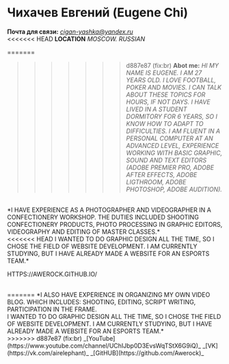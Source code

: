 # Чихачев Евгений (Eugene Chi)
**Почта для связи:** *cigan-yashka@yandex.ru* <br>
<<<<<<< HEAD
**LOCATION**
*MOSCOW. RUSSIAN*

=======
>>>>>>> d887e87 (fix:br)
**Abot me:**
*HI MY NAME IS EUGENE. I AM 27 YEARS OLD. I LOVE FOOTBALL, POKER AND MOVIES. I CAN TALK ABOUT THESE TOPICS FOR HOURS, IF NOT DAYS. I HAVE LIVED IN A STUDENT DORMITORY FOR 6 YEARS, SO I KNOW HOW TO ADAPT TO DIFFICULTIES. I AM FLUENT IN A PERSONAL COMPUTER AT AN ADVANCED LEVEL, EXPERIENCE WORKING WITH BASIC GRAPHIC, SOUND AND TEXT EDITORS (ADOBE PREMIER PRO, ADOBE AFTER EFFECTS, ADOBE LIGTHROOM, ADOBE PHOTOSHOP, ADOBE AUDITION).*
<br>
*I HAVE EXPERIENCE AS A PHOTOGRAPHER AND VIDEOGRAPHER IN A CONFECTIONERY WORKSHOP. THE DUTIES INCLUDED SHOOTING CONFECTIONERY PRODUCTS, PHOTO PROCESSING IN GRAPHIC EDITORS, VIDEOGRAPHY AND EDITING OF MASTER CLASSES.*
<br>
<<<<<<< HEAD
I WANTED TO DO GRAPHIC DESIGN ALL THE TIME, SO I CHOSE THE FIELD OF WEBSITE DEVELOPMENT. I AM CURRENTLY STUDYING, BUT I HAVE ALREADY MADE A WEBSITE FOR AN ESPORTS TEAM.*
<br>

HTTPS://AWEROCK.GITHUB.IO/

<br>
=======
*I ALSO HAVE EXPERIENCE IN ORGANIZING MY OWN VIDEO BLOG. WHICH INCLUDES: SHOOTING, EDITING, SCRIPT WRITING, PARTICIPATION IN THE FRAME.
<br>
I WANTED TO DO GRAPHIC DESIGN ALL THE TIME, SO I CHOSE THE FIELD OF WEBSITE DEVELOPMENT. I AM CURRENTLY STUDYING, BUT I HAVE ALREADY MADE A WEBSITE FOR AN ESPORTS TEAM.*
<br>
>>>>>>> d887e87 (fix:br)
_[YouTube](https://www.youtube.com/channel/UChIJbp0D3EvsWqTStX6G9iQ)_
_[VK](https://vk.com/airelephant)_
_[GitHUB](https://github.com/Awerock)_
